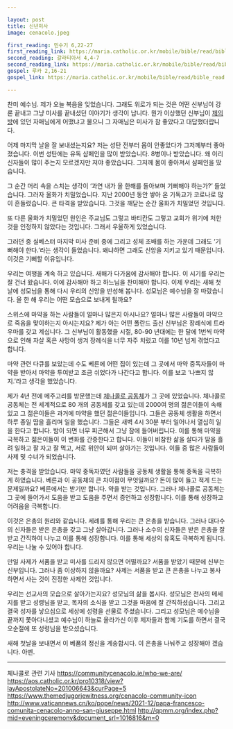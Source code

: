 ```yaml
---

layout: post
title: 신년미사
image: cenacolo.jpeg

first_reading: 민수기 6,22-27
first_reading_link: https://maria.catholic.or.kr/mobile/bible/read/bible_read.asp?m=1&n=104&p=6
second_reading: 갈라티아서 4,4-7
second_reading_link: https://maria.catholic.or.kr/mobile/bible/read/bible_read.asp?m=2&n=155&p=4
gospel: 루카 2,16-21
gospel_link: https://maria.catholic.or.kr/mobile/bible/read/bible_read.asp?m=2&n=149&p=2

---
```



찬미 예수님. 제가 오늘 복음을 잊었습니다. 그래도 위로가 되는 것은 어떤 신부님이 강론 끝내고 그냥 미사를 끝내셨던 이야기가 생각이 납니다. 뭔가 이상했던 신부님이 <a href="https://maria.catholic.or.kr/dictionary/term/term_view.asp?ctxtIdNum=8261&keyword=%EC%A0%9C%EC%9D%98&gubun=04">제의방</a>에 있던 자매님에게 어땠냐고 물으니 그 자매님은 미사가 참 좋았다고 대답했더랍니다.

어제 마지막 날을 잘 보내셨는지요? 저는 성탄 전부터 몸이 안좋았다가 그저께부터 좋아졌습니다. 이번 성탄에는 유독 샴페인을 많이 받았습니다. 8병이나 받았습니다. 왜 이리 신자들이 많이 주는지 모르겠지만 저야 좋았습니다. 그저께 몸이 좋아져서 샴페인을 땄습니다.

그 순간 머리 속을 스치는 생각이 ‘과연 내가 올 한해를 돌아보며 기뻐해야 하는가?’ 들었습니다. 그러자 울화가 치밀었습니다. 지난 2000년 동안 쌓아 온 기독교가 코로나로 많이 흔들렸습니다. 큰 타격을 받았습니다. 그것을 깨닫는 순간 울화가 치밀었던 것입니다.

또 다른 울화가 치밀었던 원인은 주교님도 그렇고 바티칸도 그렇고 교회가 위기에 처한 것을 인정하지 않았다는 것입니다. 그래서 우울하게 있었습니다.

그러던 중 실베스터 마지막 미사 준비 중에 그리고 성체 조배를 하는 가운데 그래도 ‘기뻐해야 한다.’라는 생각이 들었습니다. 왜냐하면 그래도 신앙을 지키고 있기 때문입니다. 이것은 기뻐할 이유입니다.

우리는 여행을 계속 하고 있습니다. 새해가 다가옴에 감사해야 합니다. 이 시기를 우리는 잘 건너 왔습니다. 이에 감사해야 하고 하느님을 찬미해야 합니다. 이제 우리는 새해 첫날에 성모님을 통해 다시 우리의 신앙을 반성해 봅니다. 성모님은 예수님을 잘 따랐습니다. 올 한 해 우리는 어떤 모습으로 보내게 될까요?

스위스에 마약을 하는 사람들이 얼마나 많은지 아시나요? 얼마나 많은 사람들이 마약으로 죽음을 맞이하는지 아시는지요? 제가 아는 어떤 폴란드 출신 신부님은 장례식에 트라우마를 갖고 계십니다. 그 신부님이 활동했을 시절, 80-90 년대에는 한 달에 1번씩 마약으로 인해 자살 혹은 사망이 생겨 장례식을 너무 자주 치렀고 이를
10년 넘게 겪었다고 합니다.

마약 관련 다큐를 보았는데 수도 베른에 어떤 집이 있는데 그 곳에서 마약 중독자들이 마약을 받아서 마약을 투여받고 조금 쉬었다가 나간다고 합니다. 이를 보고 ‘나쁘지 않지.’라고 생각을 했었습니다.

제가 4년 전에 메주고리를 방문했는데 <a href="https://www.comunitacenacolo.it/official/index.php?option=com_content&view=article&id=173">체나콜로 공동체</a>가 그 곳에 있었습니다. 체나콜로 공동체는 전 세계적으로 80 개의 공동체를 갖고 있는데 2000여 명의 젊은이들이 속해있고 그 젊은이들은 과거에 마약을 했던 젊은이들입니다. 그들은 공동체 생활을 하면서 하루 종일 땀을 흘리며 일을 했습니다. 그들은 새벽 4시 30분 부터 일어나서 열심히 일을 한다고 합니다. 밤이 되면 너무 피곤해서 그냥 잠에 들어버립니다. 이를 통해 마약을 극복하고 젊은이들이 이 변화를 간증한다고 합니다. 이들이 비참한 삶을 살다가 땀을 흘려 일하고
잘 자고 잘 먹고, 서로 위안이 되며 살아가는 것입니다. 이들 중 많은 사람들이 사제 및 수녀가 되었습니다.

저는 충격을 받았습니다. 마약 중독자였던 사람들을 공동체 생활을 통해 중독을 극복하게 하였습니다. 베른과 이 공동체의 큰 차이점이 무엇일까요? 돈이 많이 들고 적게 드는 문제일까요? 베른에서는 받기만 합니다. 약을 받는 것입니다. 그러나 체나콜로 공동체는 그 곳에 들어가서 도움을 받고 도움을 주면서 증언하고 성장합니다. 이를 통해 성장하고 어려움을 극복합니다.

이것은 은총의 원리와 같습니다. 세례를 통해 우리는 큰 은총을 받습니다. 그러나 대다수의 신자들은 받은 은총을 갖고 그냥 살아갑니다. 그러나 소수의 신자들은 받은 은총을 잘 받고 간직하여 나누고 이를 통해 성장합니다. 이를 통해 세상의 유혹도 극복하게 됩니다. 우리는 나눌 수 있어야 합니다.

만일 사제가 서품을 받고 미사를 드리지 않으면 어떨까요? 서품을 받았기 때문에 신부는 신부입니다. 그러나 좀 이상하지 않을까요? 사제는 서품을 받고 큰 은총을 나누고 봉사하면서 사는 것이 진정한 사제인 것입니다.

우리는 선교사의 모습으로 살아가는지요? 성모님의 삶을 봅시다. 성모님은 천사의 메세지를 받고 성령님을 받고, 목자의 소식을 받고 그것을 마음에 잘 간직하셨습니다. 그리고 결국 성자를 낳으심으로 세상에 성령을 선물로 주셨습니다. 그리고 성모님은 예수님을 끝까지 쫓아다니셨고 예수님이 하늘로 올라가신 이후 제자들과 함께 기도를 하면서 결국 오순절에 또 성령님을 받으셨습니다.

새해 첫날을 보내면서 이 베품의 정신을 계송합시다. 이 은총을 나눠주고 성장해야 겠습니다. 아멘.

<hr>

체나콜로 관련 기사
<https://communitycenacolo.ie/who-we-are/>
<https://aos.catholic.or.kr/pro10318/view?layApostolateNo=201006643&curPage=5>
<https://www.themedjugorjewitness.org/cenacolo-community-icon>
<http://www.vaticannews.cn/ko/pope/news/2021-12/papa-francesco-comunita-cenacolo-anno-san-giuseppe.html>
<http://qpmm.org/index.php?mid=eveningceremony&document_srl=1016816&m=0>
